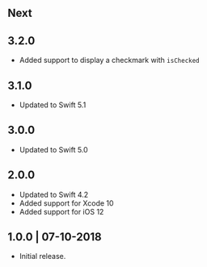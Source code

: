 ## Next

## 3.2.0
- Added support to display a checkmark with `isChecked`

## 3.1.0

- Updated to Swift 5.1

## 3.0.0

- Updated to Swift 5.0

## 2.0.0

- Updated to Swift 4.2
- Added support for Xcode 10
- Added support for iOS 12

## 1.0.0 | 07-10-2018

- Initial release.
